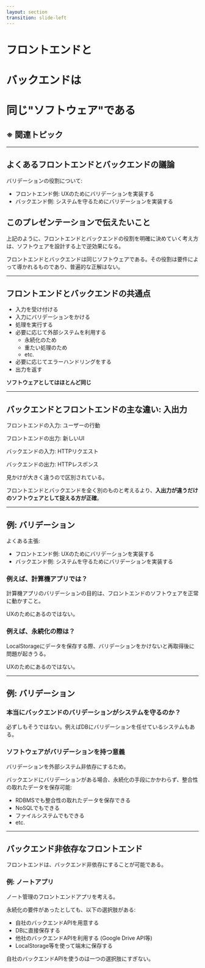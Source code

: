 ```yaml
---
layout: section
transition: slide-left
---
```




# フロントエンドと
# バックエンドは
# 同じ"ソフトウェア"である

<div class="pt-4" />

## ※ 関連トピック

---

## よくあるフロントエンドとバックエンドの議論

バリデーションの役割について:

- フロントエンド側: UXのためにバリデーションを実装する
- バックエンド側: システムを守るためにバリデーションを実装する

## このプレゼンテーションで伝えたいこと

上記のように、フロントエンドとバックエンドの役割を明確に決めていく考え方は、ソフトウェアを設計する上で逆効果になる。

フロントエンドとバックエンドは同じソフトウェアである。その役割は要件によって導かれるものであり、普遍的な正解はない。


---

## フロントエンドとバックエンドの共通点

<div class="pt-8" />

- 入力を受け付ける
- 入力にバリデーションをかける
- 処理を実行する
- 必要に応じて外部システムを利用する
  - 永続化のため
  - 重たい処理のため
  - etc.
- 必要に応じてエラーハンドリングをする
- 出力を返す

**ソフトウェアとしてはほとんど同じ**

---

## バックエンドとフロントエンドの主な違い: 入出力

<div class="pt-4" />

フロントエンドの入力: ユーザーの行動

フロントエンドの出力: 新しいUI

<div class="pt-4" />

バックエンドの入力: HTTPリクエスト

バックエンドの出力: HTTPレスポンス

<div class="pt-4" />

見かけが大きく違うので区別されている。

フロントエンドとバックエンドを全く別のものと考えるより、**入出力が違うだけのソフトウェアとして捉える方が正確**。

<!-- 人間に最適化されたUIがフロントエンドで、ソフトウェアに最適化されたUIがバックエンドと捉えることもできる -->

<!-- 入出力が違うだけなので、お互いに依存することもできる。

フロントエンドはAPI経由でバックエンドを利用することもできるし、バックエンドはブラウザ自動化ツール経由でフロントエンドを利用することができる。 -->

---

## 例: バリデーション

よくある主張:

- フロントエンド側: UXのためにバリデーションを実装する
- バックエンド側: システムを守るためにバリデーションを実装する

<div class="pt-4" />

### 例えば、計算機アプリでは？

計算機アプリのバリデーションの目的は、フロントエンドのソフトウェアを正常に動かすこと。

UXのためにあるのではない。

<div class="pt-4" />

### 例えば、永続化の際は？

LocalStorageにデータを保存する際、バリデーションをかけないと再取得後に問題が起きうる。

UXのためにあるのではない。

---

## 例: バリデーション

<div class="pt-8" />

### 本当にバックエンドのバリデーションがシステムを守るのか？

必ずしもそうではない。例えばDBにバリデーションを任せているシステムもある。

<div class="pt-4" />

### ソフトウェアがバリデーションを持つ意義

バリデーションを外部システム非依存にするため。

バックエンドにバリデーションがある場合、永続化の手段にかかわらず、整合性の取れたデータを保存可能:

- RDBMSでも整合性の取れたデータを保存できる
- NoSQLでもできる
- ファイルシステムでもできる
- etc.

<!-- フロントエンドも同様。フロントエンドにデータ構造とバリデーションがあれば、バックエンドAPIを更新しても、別のバックエンドに乗り換えても、直接DBやストレージサービスと通信しても、整合性の取れたデータをやりとり可能。 -->


---

## バックエンド非依存なフロントエンド

フロントエンドは、バックエンド非依存にすることが可能である。

### 例: ノートアプリ

ノート管理のフロントエンドアプリを考える。

永続化の要件があったとしても、以下の選択肢がある:

- 自社のバックエンドAPIを用意する
- DBに直接保存する
- 他社のバックエンドAPIを利用する (Google Drive API等)
- LocalStorage等を使って端末に保存する

自社のバックエンドAPIを使うのは一つの選択肢にすぎない。

